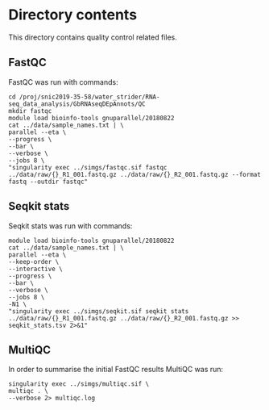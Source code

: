 # Directory contents

This directory contains quality control related files.

## FastQC

FastQC was run with commands:

```shell
cd /proj/snic2019-35-58/water_strider/RNA-seq_data_analysis/GbRNAseqDEpAnnots/QC
mkdir fastqc
module load bioinfo-tools gnuparallel/20180822
cat ../data/sample_names.txt | \
parallel --eta \
--progress \
--bar \
--verbose \
--jobs 8 \
"singularity exec ../simgs/fastqc.sif fastqc ../data/raw/{}_R1_001.fastq.gz ../data/raw/{}_R2_001.fastq.gz --format fastq --outdir fastqc"
```

## Seqkit stats

Seqkit stats was run with commands:

```shell
module load bioinfo-tools gnuparallel/20180822
cat ../data/sample_names.txt | \
parallel --eta \
--keep-order \
--interactive \
--progress \
--bar \
--verbose \
--jobs 8 \
-N1 \
"singularity exec ../simgs/seqkit.sif seqkit stats ../data/raw/{}_R1_001.fastq.gz ../data/raw/{}_R2_001.fastq.gz >> seqkit_stats.tsv 2>&1"
```

## MultiQC

In order to summarise the initial FastQC results MultiQC was run:

```shell
singularity exec ../simgs/multiqc.sif \
multiqc . \
--verbose 2> multiqc.log
```
